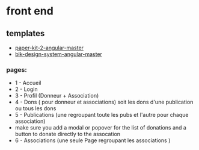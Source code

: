 # front end

## templates
* [paper-kit-2-angular-master](https://codeload.github.com/creativetimofficial/paper-kit-2-angular/zip/master)
* [blk-design-system-angular-master](https://codeload.github.com/creativetimofficial/blk-design-system-angular/zip/master)

### pages: 
* 1 - Accueil 
* 2 - Login
* 3 - Profil (Donneur + Association)
* 4 - Dons ( pour donneur et associations) soit les dons d'une publication ou tous les dons
* 5 - Publications (une regroupant toute les pubs et l'autre pour chaque association)  
*   make sure you add a modal or popover for the list of donations     and a button to donate directly to the assocation  
* 6 - Associations (une seule Page regroupant les associations ) 

